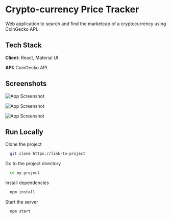 
# Crypto-currency Price Tracker

Web application to search and find the marketcap of a cryptocurrency using CoinGecko API.

## Tech Stack

**Client:** React, Material UI

**API:** CoinGecko API


## Screenshots

![App Screenshot](https://user-images.githubusercontent.com/70509358/209526714-9a7f951c-a0fc-4bee-a26d-3cc878679559.jpg)

![App Screenshot](https://user-images.githubusercontent.com/70509358/209526731-7bd65d40-4cf2-43dd-8c6f-fcb824858c5c.jpg)

![App Screenshot](https://user-images.githubusercontent.com/70509358/209526749-528dd384-20dd-41c5-8636-0d7f282992b8.jpg)

## Run Locally

Clone the project

```bash
  git clone https://link-to-project
```

Go to the project directory

```bash
  cd my-project
```

Install dependencies

```bash
  npm install
```

Start the server

```bash
  npm start
```

